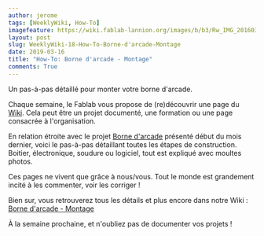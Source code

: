 ```yaml
---
author: jerome
tags: [WeeklyWiki, How-To]
imagefeature: https://wiki.fablab-lannion.org/images/b/b3/Rw_IMG_20160305_162821.jpg
layout: post
slug: WeeklyWiki-18-How-To-Borne-d'arcade-Montage
date: 2019-03-16
title: "How-To: Borne d'arcade - Montage"
comments: True
---
```


Un pas-à-pas détaillé pour monter votre borne d'arcade.

Chaque semaine, le Fablab vous propose de (re)découvrir une page du [Wiki](https://wiki.fablab-lannion.org). Cela peut être un projet documenté, une formation ou une page consacrée à l'organisation.

En relation étroite avec le projet [Borne d'arcade](http://www.fablab-lannion.org/2019/02/weeklywiki-12-projet-borne-d-arcade.html) présenté début du mois dernier, voici le pas-à-pas détaillant toutes les étapes de construction. Boitier, électronique, soudure ou logiciel, tout est expliqué avec moultes photos.

Ces pages ne vivent que grâce à nous/vous. Tout le monde est grandement incité à les commenter, voir les corriger !

Bien sur, vous retrouverez tous les détails et plus encore dans notre Wiki : [Borne d'arcade - Montage](https://wiki.fablab-lannion.org/index.php?title=Borne_d%27arcade_-_Montage)

À la semaine prochaine, et n'oubliez pas de documenter vos projets !

